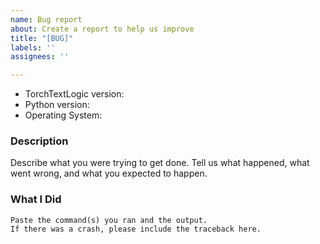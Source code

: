 ```yaml
---
name: Bug report
about: Create a report to help us improve
title: "[BUG]"
labels: ''
assignees: ''

---
```


* TorchTextLogic version:
* Python version:
* Operating System:

### Description

Describe what you were trying to get done.
Tell us what happened, what went wrong, and what you expected to happen.

### What I Did

```
Paste the command(s) you ran and the output.
If there was a crash, please include the traceback here.
```
